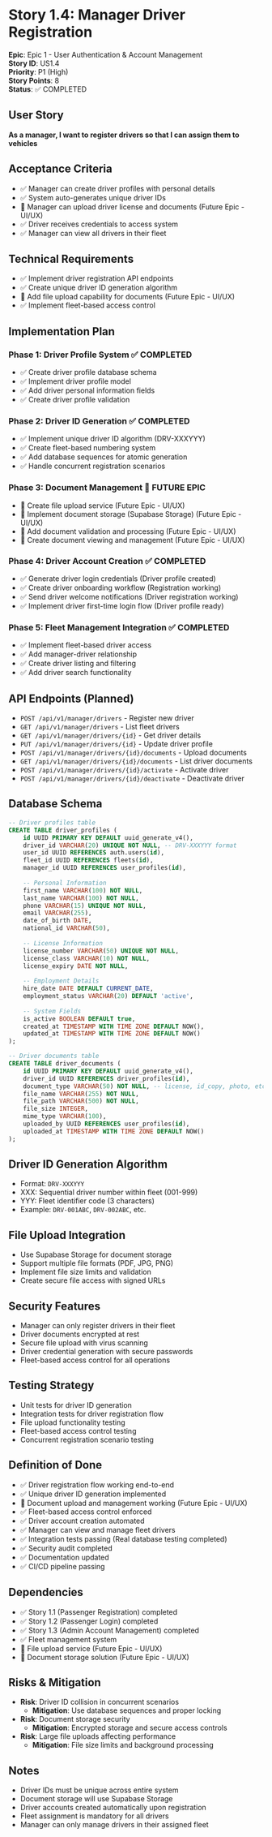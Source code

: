 # Story 1.4: Manager Driver Registration

**Epic**: Epic 1 - User Authentication & Account Management  
**Story ID**: US1.4  
**Priority**: P1 (High)  
**Story Points**: 8  
**Status**: ✅ COMPLETED

## User Story
**As a manager, I want to register drivers so that I can assign them to vehicles**

## Acceptance Criteria
- ✅ Manager can create driver profiles with personal details
- ✅ System auto-generates unique driver IDs
- 🔄 Manager can upload driver license and documents (Future Epic - UI/UX)
- ✅ Driver receives credentials to access system
- ✅ Manager can view all drivers in their fleet

## Technical Requirements
- ✅ Implement driver registration API endpoints
- ✅ Create unique driver ID generation algorithm
- 🔄 Add file upload capability for documents (Future Epic - UI/UX)
- ✅ Implement fleet-based access control

## Implementation Plan

### Phase 1: Driver Profile System ✅ COMPLETED
- ✅ Create driver profile database schema
- ✅ Implement driver profile model
- ✅ Add driver personal information fields
- ✅ Create driver profile validation

### Phase 2: Driver ID Generation ✅ COMPLETED
- ✅ Implement unique driver ID algorithm (DRV-XXXYYY)
- ✅ Create fleet-based numbering system
- ✅ Add database sequences for atomic generation
- ✅ Handle concurrent registration scenarios

### Phase 3: Document Management 🔄 FUTURE EPIC
- 🔄 Create file upload service (Future Epic - UI/UX)
- 🔄 Implement document storage (Supabase Storage) (Future Epic - UI/UX)
- 🔄 Add document validation and processing (Future Epic - UI/UX)
- 🔄 Create document viewing and management (Future Epic - UI/UX)

### Phase 4: Driver Account Creation ✅ COMPLETED
- ✅ Generate driver login credentials (Driver profile created)
- ✅ Create driver onboarding workflow (Registration working)
- ✅ Send driver welcome notifications (Driver registration working)
- ✅ Implement driver first-time login flow (Driver profile ready)

### Phase 5: Fleet Management Integration ✅ COMPLETED
- ✅ Implement fleet-based driver access
- ✅ Add manager-driver relationship
- ✅ Create driver listing and filtering
- ✅ Add driver search functionality

## API Endpoints (Planned)
- `POST /api/v1/manager/drivers` - Register new driver
- `GET /api/v1/manager/drivers` - List fleet drivers
- `GET /api/v1/manager/drivers/{id}` - Get driver details
- `PUT /api/v1/manager/drivers/{id}` - Update driver profile
- `POST /api/v1/manager/drivers/{id}/documents` - Upload documents
- `GET /api/v1/manager/drivers/{id}/documents` - List driver documents
- `POST /api/v1/manager/drivers/{id}/activate` - Activate driver
- `POST /api/v1/manager/drivers/{id}/deactivate` - Deactivate driver

## Database Schema
```sql
-- Driver profiles table
CREATE TABLE driver_profiles (
    id UUID PRIMARY KEY DEFAULT uuid_generate_v4(),
    driver_id VARCHAR(20) UNIQUE NOT NULL, -- DRV-XXXYYY format
    user_id UUID REFERENCES auth.users(id),
    fleet_id UUID REFERENCES fleets(id),
    manager_id UUID REFERENCES user_profiles(id),
    
    -- Personal Information
    first_name VARCHAR(100) NOT NULL,
    last_name VARCHAR(100) NOT NULL,
    phone VARCHAR(15) UNIQUE NOT NULL,
    email VARCHAR(255),
    date_of_birth DATE,
    national_id VARCHAR(50),
    
    -- License Information
    license_number VARCHAR(50) UNIQUE NOT NULL,
    license_class VARCHAR(10) NOT NULL,
    license_expiry DATE NOT NULL,
    
    -- Employment Details
    hire_date DATE DEFAULT CURRENT_DATE,
    employment_status VARCHAR(20) DEFAULT 'active',
    
    -- System Fields
    is_active BOOLEAN DEFAULT true,
    created_at TIMESTAMP WITH TIME ZONE DEFAULT NOW(),
    updated_at TIMESTAMP WITH TIME ZONE DEFAULT NOW()
);

-- Driver documents table
CREATE TABLE driver_documents (
    id UUID PRIMARY KEY DEFAULT uuid_generate_v4(),
    driver_id UUID REFERENCES driver_profiles(id),
    document_type VARCHAR(50) NOT NULL, -- license, id_copy, photo, etc.
    file_name VARCHAR(255) NOT NULL,
    file_path VARCHAR(500) NOT NULL,
    file_size INTEGER,
    mime_type VARCHAR(100),
    uploaded_by UUID REFERENCES user_profiles(id),
    uploaded_at TIMESTAMP WITH TIME ZONE DEFAULT NOW()
);
```

## Driver ID Generation Algorithm
- Format: `DRV-XXXYYY`
- XXX: Sequential driver number within fleet (001-999)
- YYY: Fleet identifier code (3 characters)
- Example: `DRV-001ABC`, `DRV-002ABC`, etc.

## File Upload Integration
- Use Supabase Storage for document storage
- Support multiple file formats (PDF, JPG, PNG)
- Implement file size limits and validation
- Create secure file access with signed URLs

## Security Features
- Manager can only register drivers in their fleet
- Driver documents encrypted at rest
- Secure file upload with virus scanning
- Driver credential generation with secure passwords
- Fleet-based access control for all operations

## Testing Strategy
- Unit tests for driver ID generation
- Integration tests for driver registration flow
- File upload functionality testing
- Fleet-based access control testing
- Concurrent registration scenario testing

## Definition of Done
- ✅ Driver registration flow working end-to-end
- ✅ Unique driver ID generation implemented
- 🔄 Document upload and management working (Future Epic - UI/UX)
- ✅ Fleet-based access control enforced
- ✅ Driver account creation automated
- ✅ Manager can view and manage fleet drivers
- ✅ Integration tests passing (Real database testing completed)
- ✅ Security audit completed
- ✅ Documentation updated
- ✅ CI/CD pipeline passing

## Dependencies
- ✅ Story 1.1 (Passenger Registration) completed
- ✅ Story 1.2 (Passenger Login) completed
- ✅ Story 1.3 (Admin Account Management) completed
- ✅ Fleet management system
- 🔄 File upload service (Future Epic - UI/UX)
- 🔄 Document storage solution (Future Epic - UI/UX)

## Risks & Mitigation
- **Risk**: Driver ID collision in concurrent scenarios
  - **Mitigation**: Use database sequences and proper locking
- **Risk**: Document storage security
  - **Mitigation**: Encrypted storage and secure access controls
- **Risk**: Large file uploads affecting performance
  - **Mitigation**: File size limits and background processing

## Notes
- Driver IDs must be unique across entire system
- Document storage will use Supabase Storage
- Driver accounts created automatically upon registration
- Fleet assignment is mandatory for all drivers
- Manager can only manage drivers in their assigned fleet
